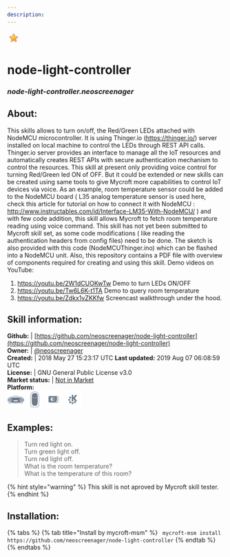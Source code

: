 ```yaml
---    
description:   
---    
```

![](../.gitbook/assets/star.png)  
# node-light-controller  
### _node-light-controller.neoscreenager_  
## About:  
This skills allows to turn on/off, the Red/Green LEDs attached with NodeMCU microcontroller.
It is using Thinger.io (https://thinger.io/) server installed on local machine to control the
LEDs through REST API calls. Thinger.io server provides an interface to manage all the IoT resources
and automatically creates REST APIs with secure authentication mechanism to control the resources.
This skill at present only providing voice control for turning Red/Green led ON of OFF.
But it could be extended or new skills can be created using same tools to give Mycroft more capabilities to
control IoT devices via voice. As an example, room temperature sensor could be added to the NodeMCU board ( L35 analog temperature sensor is used here, check this article for
tutorial on how to connect it with NodeMCU : http://www.instructables.com/id/Interface-LM35-With-NodeMCU/ ) and with few code addition, this skill allows Mycroft to fetch room temperature reading using voice command.
This skill has not yet been submitted to Mycroft skill set, as some code modifications ( like reading the authentication headers from config files) need to be done.
The sketch is also provided with this code (NodeMCUThinger.ino) which can be flashed into a NodeMCU unit.
Also, this repository contains a PDF file with overview of components required for creating and using this skill.
Demo videos on YouTube:
1. https://youtu.be/2W1dCUOKwTw    Demo to turn LEDs ON/OFF
2. https://youtu.be/Tw6L6K-t1TA    Demo to query room temperature
3. https://youtu.be/Zdkx1vZKKfw    Screencast walkthrough under the hood.

## Skill information:  
**Github:** | [https://github.com/neoscreenager/node-light-controller](https://github.com/neoscreenager/node-light-controller)  
**Owner:** | [@neoscreenager](https://github.com/neoscreenager)  
**Created:** | 2018 May 27 15:23:17 UTC  **Last updated:** 2019 Aug 07 06:08:59 UTC  
**License:** | GNU General Public License v3.0  
**Market status:** | [Not in Market](https://market.mycroft.ai/skill/)  
**Platform:**  
 ![](../.gitbook/assets/mark-1-icon.png)  ![](../.gitbook/assets/mark-2-icon.png)  ![](../.gitbook/assets/picroft-icon.png)  ![](../.gitbook/assets/kde.png)   
## Examples:  
> Turn red light on.  
> Turn green light off.  
> Turn red light off.  
> What is the room temperature?  
> What is the temperature of this room?  
  
{% hint style="warning" %}
This skill is not aproved by Mycroft skill tester.
{% endhint %}
    
## Installation:  
{% tabs %}
{% tab title="Install by mycroft-msm" %}
``` mycroft-msm install https://github.com/neoscreenager/node-light-controller```
{% endtab %}
  {% endtabs %}
  